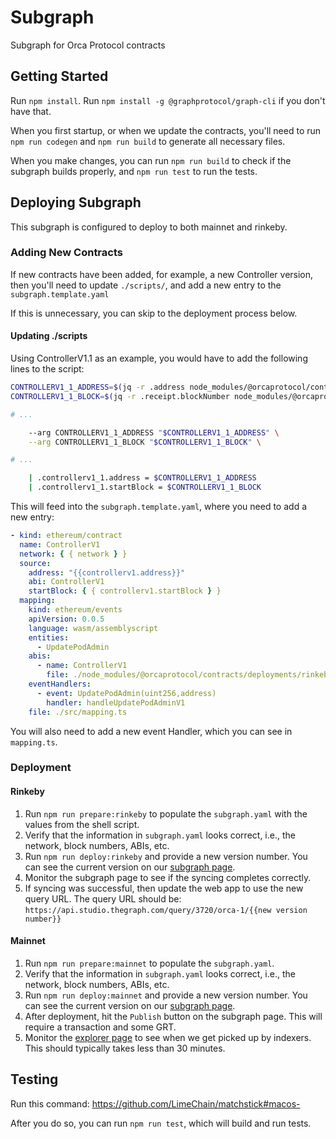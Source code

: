# Subgraph

Subgraph for Orca Protocol contracts

## Getting Started

Run `npm install`. Run `npm install -g @graphprotocol/graph-cli` if you don't have that.

When you first startup, or when we update the contracts, you'll need to run `npm run codegen` and `npm run build` to generate all necessary files.

When you make changes, you can run `npm run build` to check if the subgraph builds properly, and `npm run test` to run the tests.

## Deploying Subgraph

This subgraph is configured to deploy to both mainnet and rinkeby.

### Adding New Contracts

If new contracts have been added, for example, a new Controller version, then you'll need to update `./scripts/`, and add a new entry to the `subgraph.template.yaml`

If this is unnecessary, you can skip to the deployment process below.

#### Updating ./scripts

Using ControllerV1.1 as an example, you would have to add the following lines to the script:

```sh
CONTROLLERV1_1_ADDRESS=$(jq -r .address node_modules/@orcaprotocol/contracts/deployments/rinkeby/ControllerV1.1.json)
CONTROLLERV1_1_BLOCK=$(jq -r .receipt.blockNumber node_modules/@orcaprotocol/contracts/deployments/rinkeby/ControllerV1.1.json)

# ...

    --arg CONTROLLERV1_1_ADDRESS "$CONTROLLERV1_1_ADDRESS" \
    --arg CONTROLLERV1_1_BLOCK "$CONTROLLERV1_1_BLOCK" \

# ...

    | .controllerv1_1.address = $CONTROLLERV1_1_ADDRESS
    | .controllerv1_1.startBlock = $CONTROLLERV1_1_BLOCK
```

This will feed into the `subgraph.template.yaml`, where you need to add a new entry:

```yaml
- kind: ethereum/contract
  name: ControllerV1
  network: { { network } }
  source:
    address: "{{controllerv1.address}}"
    abi: ControllerV1
    startBlock: { { controllerv1.startBlock } }
  mapping:
    kind: ethereum/events
    apiVersion: 0.0.5
    language: wasm/assemblyscript
    entities:
      - UpdatePodAdmin
    abis:
      - name: ControllerV1
        file: ./node_modules/@orcaprotocol/contracts/deployments/rinkeby/ControllerV1.json
    eventHandlers:
      - event: UpdatePodAdmin(uint256,address)
        handler: handleUpdatePodAdminV1
    file: ./src/mapping.ts
```

You will also need to add a new event Handler, which you can see in `mapping.ts`.

### Deployment

#### Rinkeby

1. Run `npm run prepare:rinkeby` to populate the `subgraph.yaml` with the values from the shell script.
2. Verify that the information in `subgraph.yaml` looks correct, i.e., the network, block numbers, ABIs, etc.
3. Run `npm run deploy:rinkeby` and provide a new version number. You can see the current version on our [subgraph page](https://thegraph.com/studio/subgraph/orca-1/).
4. Monitor the subgraph page to see if the syncing completes correctly.
5. If syncing was successful, then update the web app to use the new query URL. The query URL should be: `https://api.studio.thegraph.com/query/3720/orca-1/{{new version number}}`

#### Mainnet

1. Run `npm run prepare:mainnet` to populate the `subgraph.yaml`.
2. Verify that the information in `subgraph.yaml` looks correct, i.e., the network, block numbers, ABIs, etc.
3. Run `npm run deploy:mainnet` and provide a new version number. You can see the current version on our [subgraph page](https://thegraph.com/studio/subgraph/orca-protocol/).
4. After deployment, hit the `Publish` button on the subgraph page. This will require a transaction and some GRT.
5. Monitor the [explorer page](https://thegraph.com/explorer/subgraph?id=3d9m1BPre8pEknjPNMyMbNYYgb1vb672D9SSRm9n5a6s&view=Indexers) to see when we get picked up by indexers. This should typically takes less than 30 minutes.

## Testing

Run this command: https://github.com/LimeChain/matchstick#macos-

After you do so, you can run `npm run test`, which will build and run tests.

